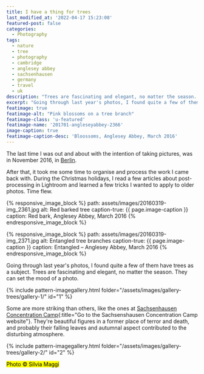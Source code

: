 ```yaml
---
title: I have a thing for trees
last_modified_at: '2022-04-17 15:23:08'
featured-post: false
categories:
  - Photography
tags:
  - nature
  - tree
  - photography
  - cambridge
  - anglesey abbey
  - sachsenhausen
  - germany
  - travel
  - uk
description: "Trees are fascinating and elegant, no matter the season. They can easily set the mood of a photo."
excerpt: "Going through last year's photos, I found quite a few of them have trees as a subject. Trees are fascinating and elegant, no matter the season. They can easily set the mood of a photo."
featimage: true
featimage-alt: "Pink blossoms on a tree branch"
featimage-class: 'u-featured'
featimage-name: '201701-angleseyabbey-2366'
image-caption: true
featimage-caption-desc: 'Bloossoms, Anglesey Abbey, March 2016'
---
```

The last time I was out and about with the intention of taking pictures, was in November 2016, in [Berlin](/photography/the-berlin-fascination/ "View the blog post 'The Berlin Fascination' on my website").

After that, it took me some time to organise and process the work I came back with. During the Christmas holidays, I read a few articles about post-processing in Lightroom and learned a few tricks I wanted to apply to older photos. Time flew.

{% responsive_image_block %}
  path: assets/images/20160319-img_2361.jpg
  alt: Red barked tree
  caption-true: {{ page.image-caption }}
  caption: Red bark, Anglesey Abbey, March 2016
{% endresponsive_image_block %}

{% responsive_image_block %}
  path: assets/images/20160319-img_2371.jpg
  alt: Entangled tree branches
  caption-true: {{ page.image-caption }}
  caption: Entangled – Anglesey Abbey, March 2016
{% endresponsive_image_block %}

Going through last year's photos, I found quite a few of them have trees as a subject. Trees are fascinating and elegant, no matter the season. They can set the mood of a photo.

{% include pattern-imagegallery.html folder="/assets/images/gallery-trees/gallery-1/" id="1" %}

Some are more striking than others, like the ones at [Sachsenhausen Concentration Camp](https://www.sachsenhausen-sbg.de/en/){:title="Go to the Sachsenshausen Concentration Camp website"}. They're beautiful figures in a former place of terror and death, and probably their falling leaves and autumnal aspect contributed to the disturbing atmosphere.

{% include pattern-imagegallery.html folder="/assets/images/gallery-trees/gallery-2/" id="2" %}

<p class="detached"><mark class="smd-highlight small">Photo &copy; Silvia Maggi</mark></p>
